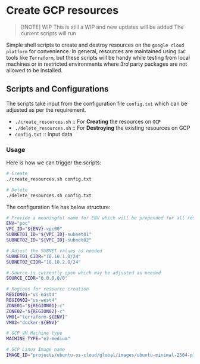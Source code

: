 # Create GCP resources

> [!NOTE] WIP
> This is still a WIP and new updates will be added
> The current scripts will run

Simple shell scripts to create and destroy resources on the `google cloud platform` for convenience.
In general, resources are maintained using `IaC` tools like `Terraform`, but these scripts will be handy while testing from local machines or in restricted environments where *3rd* party packages are not allowed to be installed.

## Scripts and Configurations
The scripts take input from the configuration file `config.txt` which can be adjusted as per the requirement.

+ `./create_resources.sh` :: For **Creating** the resources on `GCP`
+ `./delete_resources.sh` :: For **Destroying** the existing resources on GCP
+ `config.txt` :: Input data

### Usage
Here is how we can trigger the scripts:

```bash
# Create
./create_resources.sh config.txt

# Delete
./delete_resources.sh config.txt
```

The configuration file has below structure:
```sh
# Provide a meaningful name for ENV which will be prepended for all resources
ENV="poc"
VPC_ID="${ENV}-vpc00"
SUBNET01_ID="${VPC_ID}-subnet01"
SUBNET02_ID="${VPC_ID}-subnet02"

# Adjust the SUBNET values as needed
SUBNET01_CIDR="10.10.1.0/24"
SUBNET02_CIDR="10.10.2.0/24"

# Source is currently open which may be adjusted as needed
SOURCE_CIDR="0.0.0.0/0"

# Regions for resource creation
REGION01="us-east4"
REGION02="us-west4"
ZONE01="${REGION01}-c"
ZONE02="${REGION02}-c"
VM01="terraform-${ENV}"
VM02="docker-${ENV}"

# GCP VM Machine type
MACHINE_TYPE="e2-medium"

# GCP Linux Image name
IMAGE_ID="projects/ubuntu-os-cloud/global/images/ubuntu-minimal-2504-plucky-amd64-v20250430"
```
